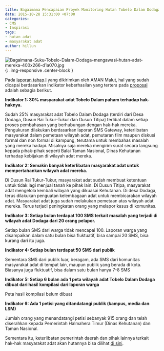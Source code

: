 ```yaml
---
title: Bagaimana Pencapaian Proyek Monitoring Hutan Tobelo Dalam Dodaga?
date: 2015-10-28 15:31:00 +07:00
categories:
- CMS
- Inspirasi
tags:
- hutan adat
- masyarakat adat
author: hillun
---
```


![Bagaimana-Suku-Tobelo-Dalam-Dodaga-mengawasi-hutan-adat-mereka-400x266-d1a070.jpg](/uploads/Bagaimana-Suku-Tobelo-Dalam-Dodaga-mengawasi-hutan-adat-mereka-400x266-d1a070.jpg){: .img-responsive .center-block }

Pada [laporan tahap I](http://wiki.ciptamedia.org/wiki/Monitoring_Wilayah_Hutan_Suku_Tobelo_Dalam_Dodaga_dengan_Seluler/Laporan) yang dikirimkan oleh AMAN Malut, hal yang sudah dicapai berdasarkan indikator keberhasilan yang tertera pada [proposal](http://wiki.ciptamedia.org/wiki/Monitoring_Wilayah_Hutan_Suku_Tobelo_Dalam_Dodaga_dengan_Seluler) adalah sebagia berikut.

**Indikator 1: 30% masyarakat adat Tobelo Dalam paham terhadap hak-haknya.**

Sudah 25% masyarakat adat Tobelo Dalam Dodaga (terdiri dari Desa Dodaga, Dusun Rai Tukur-Tukur dan Dusun Titipa) terlibat dalam setiap proses pembahasan yang berhubungan dengan hak-hak mereka. Pengukuran dilakukan berdasarkan laporan SMS Gateway, keterlibatan masyarakat dalam pemetaan wilayah adat, pemutaran film maupun diskusi formal dan non formal di kampung, terutama untuk membahas masalah yang mereka hadapi. Misalnya saja mereka mengirim surat secara langsung kepada pihak-pihak seperti Balai Taman Nasional, Dinas Kehutanan terhadap kebijakan di wilayah adat mereka.

**Indikator 2: Semakin banyak keterlibatan masyarakat adat untuk mempertahankan wilayah adat mereka.**

Di Dusun Rai Tukur-Tukur, masyarakat adat sudah membuat ketentuan untuk tidak lagi menjual tanah ke pihak lain. Di Dusun Titipa, masyarakat adat mengelola kembali wilayah yang dikuasai Kehutanan. Di desa Dodaga, terus dilakukan penguatan kelembagaan adat untuk membicarakan wilayah adat. Masyarakat adat juga sudah melakukan pemetaan atas wilayah adat mereka. Terus terjadi peningkatan orang yang melapor kasus di komunitas.

**Indikator 3: Setiap bulan terdapat 100 SMS terkait masalah yang terjadi di wilayah adat Dodaga dari 20 orang pelapor.**

Setiap bulan SMS dari warga tidak mencapai 100. Laporan warga yang disampaikan dalam satu bulan bisa fluktuatif, bisa sampai 20 SMS, bisa kurang dari itu juga.

**Indikator 4: Setiap bulan terdapat 50 SMS dari publik**

Sementara SMS dari publik luar, beragam, ada SMS dari komunitas masyarakat adat di tempat lain, maupun publik yang berada di kota. Biasanya juga fluktuatif, bisa dalam satu bulan hanya 7-8 SMS

**Indikator 5: Setiap 6 bulan ada 1 peta wilayah adat Tobelo Dalam Dodaga dibuat dari hasil kompilasi dari laporan warga**

Peta hasil kompilasi belum dibuat

**Indikator 6: Ada 1 petisi yang ditandatangi publik (kampus, media dan LSM)**

Jumlah orang yang menandatangi petisi sebanyak 915 orang dan telah diserahkan kepada Pemerintah Halmahera Timur (Dinas Kehutanan) dan Taman Nasional.

Sementara itu, keterlibatan pemerintah daerah dan pihak lainnya terkait hak-hak masyarakat adat akan hutannya bisa dilihat [di sini](http://dukungan-pemerintah-daerah-dinas-kehutanan-dan-taman-nasional-terkait-hak-masyarakat-adat/).